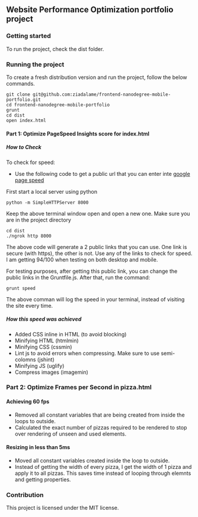 ## Website Performance Optimization portfolio project

### Getting started

To run the project, check the dist folder.

### Running the project

To create a fresh distribution version and run the project, follow the below commands.

```
git clone git@github.com:ziadalame/frontend-nanodegree-mobile-portfolio.git
cd frontend-nanodegree-mobile-portfolio
grunt
cd dist
open index.html
```

#### Part 1: Optimize PageSpeed Insights score for index.html

##### How to Check

To check for speed:
- Use the following code to get a public url that you can enter inte [google page speed](https://developers.google.com/speed/pagespeed/insights/)

First start a local server using python
```
python -m SimpleHTTPServer 8000
```

Keep the above terminal window open and open a new one.
Make sure you are in the project directory

```
cd dist
./ngrok http 8000
```

The above code will generate a 2 public links that you can use. One link is secure (with https), the other is not.
Use any of the links to check for speed. I am getting 94/100 when testing on both desktop and mobile.

For testing purposes, after getting this public link, you can change the public links in the Gruntfile.js.
After that, run the command:
```
grunt speed
```

The above comman will log the speed in your terminal, instead of visiting the site every time.

##### How this speed was achieved
- Added CSS inline in HTML (to avoid blocking)
- Minifying HTML (htmlmin)
- Minifying CSS (cssmin)
- Lint js to avoid errors when compressing. Make sure to use semi-colomns (jshint)
- Minifying JS (uglify)
- Compress images (imagemin)

### Part 2: Optimize Frames per Second in pizza.html

#### Achieving 60 fps

- Removed all constant variables that are being created from inside the loops to outside.
- Calculated the exact number of pizzas required to be rendered to stop over rendering of unseen and used elements.

#### Resizing in less than 5ms

- Moved all constant variables created inside the loop to outside.
- Instead of getting the width of every pizza, I get the width of 1 pizza and apply it to all pizzas. This saves time instead of looping through elemnts and getting properties.

### Contribution
This project is licensed under the MIT license.